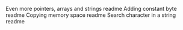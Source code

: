 Even more pointers, arrays and strings readme
Adding constant byte readme
Copying memory space readme
Search character in a string readme
